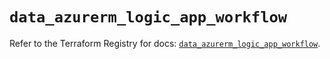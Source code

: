 # `data_azurerm_logic_app_workflow`

Refer to the Terraform Registry for docs: [`data_azurerm_logic_app_workflow`](https://registry.terraform.io/providers/hashicorp/azurerm/3.103.1/docs/data-sources/logic_app_workflow).
